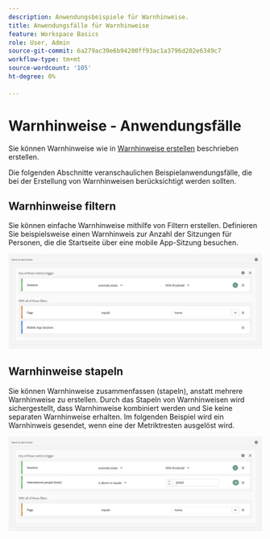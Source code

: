 ```yaml
---
description: Anwendungsbeispiele für Warnhinweise.
title: Anwendungsfälle für Warnhinweise
feature: Workspace Basics
role: User, Admin
source-git-commit: 6a279ac39e6b94200ff93ac1a3796d202e6349c7
workflow-type: tm+mt
source-wordcount: '105'
ht-degree: 0%

---
```


# Warnhinweise - Anwendungsfälle

Sie können Warnhinweise wie in [Warnhinweise erstellen](/help/components/c-intelligent-alerts/alert-builder.md) beschrieben erstellen.

Die folgenden Abschnitte veranschaulichen Beispielanwendungsfälle, die bei der Erstellung von Warnhinweisen berücksichtigt werden sollten.

## Warnhinweise filtern

Sie können einfache Warnhinweise mithilfe von Filtern erstellen. Definieren Sie beispielsweise einen Warnhinweis zur Anzahl der Sitzungen für Personen, die die Startseite über eine mobile App-Sitzung besuchen.

<!-- 

Update screenshots for better readability.

 -->

![](assets/alerts-example1.png)



## Warnhinweise stapeln

Sie können Warnhinweise zusammenfassen (stapeln), anstatt mehrere Warnhinweise zu erstellen. Durch das Stapeln von Warnhinweisen wird sichergestellt, dass Warnhinweise kombiniert werden und Sie keine separaten Warnhinweise erhalten. Im folgenden Beispiel wird ein Warnhinweis gesendet, wenn eine der Metriktresten ausgelöst wird.

![](assets/alerts-example2.png)
